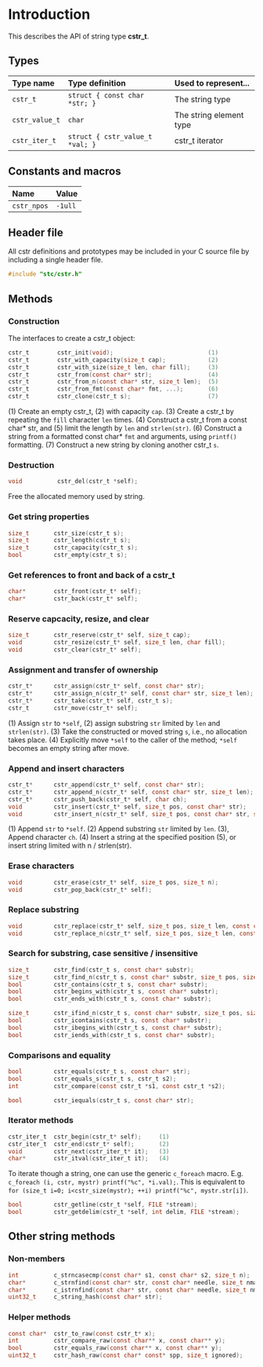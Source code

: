 # Introduction

This describes the API of string type **cstr_t**.

## Types

| Type name         | Type definition                  | Used to represent...       |
|:------------------|:---------------------------------|:---------------------------|
| `cstr_t`          | `struct { const char *str; }`    | The string type            |
| `cstr_value_t`    | `char`                           | The string element type    |
| `cstr_iter_t`     | `struct { cstr_value_t *val; }`  | cstr_t iterator            |

## Constants and macros

| Name                       | Value            |
|:---------------------------|:-----------------|
|  `cstr_npos`               | `-1ull`          |

## Header file

All cstr definitions and prototypes may be included in your C source file by including a single header file.

```c
#include "stc/cstr.h"
```
## Methods

### Construction

The interfaces to create a cstr_t object:
```c
cstr_t        cstr_init(void);                           (1)
cstr_t        cstr_with_capacity(size_t cap);            (2)
cstr_t        cstr_with_size(size_t len, char fill);     (3)
cstr_t        cstr_from(const char* str);                (4)
cstr_t        cstr_from_n(const char* str, size_t len);  (5)
cstr_t        cstr_from_fmt(const char* fmt, ...);       (6)
cstr_t        cstr_clone(cstr_t s);                      (7)
```
(1) Create an empty cstr_t, (2) with capacity `cap`. (3) Create a cstr_t by repeating the `fill` character `len` times. (4) Construct a cstr_t from a const char* str, and (5) limit the length by `len` and `strlen(str)`. (6) Construct a string from a formatted const char* `fmt` and arguments, using `printf()` formatting. (7) Construct a new string by cloning another cstr_t `s`.

### Destruction
```c
void          cstr_del(cstr_t *self);
```
Free the allocated memory used by string.

### Get string properties
```c
size_t       cstr_size(cstr_t s);
size_t       cstr_length(cstr_t s);
size_t       cstr_capacity(cstr_t s);
bool         cstr_empty(cstr_t s);
```

### Get references to front and back of a cstr_t
```c
char*        cstr_front(cstr_t* self);
char*        cstr_back(cstr_t* self);
```

### Reserve capcacity, resize, and clear
```c
size_t       cstr_reserve(cstr_t* self, size_t cap);
void         cstr_resize(cstr_t* self, size_t len, char fill);
void         cstr_clear(cstr_t* self);
```

### Assignment and transfer of ownership
```c
cstr_t*      cstr_assign(cstr_t* self, const char* str);                 (1)
cstr_t*      cstr_assign_n(cstr_t* self, const char* str, size_t len);   (2)
cstr_t*      cstr_take(cstr_t* self, cstr_t s);                          (3)
cstr_t       cstr_move(cstr_t* self);                                    (4)
```
(1) Assign `str` to `*self`, (2) assign substring `str` limited by `len` and `strlen(str)`. (3) Take the constructed or moved string `s`, i.e., no allocation takes place. (4) Explicitly move `*self` to the caller of the method; `*self` becomes an empty string after move.

### Append and insert characters
```c
cstr_t*      cstr_append(cstr_t* self, const char* str);                          (1)
cstr_t*      cstr_append_n(cstr_t* self, const char* str, size_t len);            (2)
cstr_t*      cstr_push_back(cstr_t* self, char ch);                               (3)
void         cstr_insert(cstr_t* self, size_t pos, const char* str);              (4)
void         cstr_insert_n(cstr_t* self, size_t pos, const char* str, size_t n);  (5)
```
(1) Append `str` to `*self`. (2) Append substring `str` limited by `len`. (3), Append character `ch`.
(4) Insert a string at the specified position (5), or insert string limited with n / strlen(str).

### Erase characters
```c
void         cstr_erase(cstr_t* self, size_t pos, size_t n);
void         cstr_pop_back(cstr_t* self);
```

### Replace substring
```c
void         cstr_replace(cstr_t* self, size_t pos, size_t len, const char* str);
void         cstr_replace_n(cstr_t* self, size_t pos, size_t len, const char* str, size_t n);
```

### Search for substring, case sensitive / insensitive
```c
size_t       cstr_find(cstr_t s, const char* substr);
size_t       cstr_find_n(cstr_t s, const char* substr, size_t pos, size_t nlen);
bool         cstr_contains(cstr_t s, const char* substr);
bool         cstr_begins_with(cstr_t s, const char* substr);
bool         cstr_ends_with(cstr_t s, const char* substr);

size_t       cstr_ifind_n(cstr_t s, const char* substr, size_t pos, size_t nlen);
bool         cstr_icontains(cstr_t s, const char* substr);
bool         cstr_ibegins_with(cstr_t s, const char* substr);
bool         cstr_iends_with(cstr_t s, const char* substr);
```

### Comparisons and equality
```c
bool         cstr_equals(cstr_t s, const char* str);
bool         cstr_equals_s(cstr_t s, cstr_t s2);
int          cstr_compare(const cstr_t *s1, const cstr_t *s2);

bool         cstr_iequals(cstr_t s, const char* str);
```

### Iterator methods
```c
cstr_iter_t  cstr_begin(cstr_t* self);     (1)
cstr_iter_t  cstr_end(cstr_t* self);       (2)
void         cstr_next(cstr_iter_t* it);   (3)
char*        cstr_itval(cstr_iter_t it);   (4)
```
To iterate though a string, one can use the generic `c_foreach` macro. E.g. `c_foreach (i, cstr, mystr) printf("%c", *i.val);`. This is equivalent to `for (size_t i=0; i<cstr_size(mystr); ++i) printf("%c", mystr.str[i])`.

```c
bool         cstr_getline(cstr_t *self, FILE *stream);
bool         cstr_getdelim(cstr_t *self, int delim, FILE *stream);
```

## Other string methods

### Non-members
```c
int          c_strncasecmp(const char* s1, const char* s2, size_t n);
char*        c_strnfind(const char* str, const char* needle, size_t nmax);
char*        c_istrnfind(const char* str, const char* needle, size_t nmax);
uint32_t     c_string_hash(const char* str);
```

### Helper methods
```c
const char*  cstr_to_raw(const cstr_t* x);
int          cstr_compare_raw(const char** x, const char** y);
bool         cstr_equals_raw(const char** x, const char** y);
uint32_t     cstr_hash_raw(const char* const* spp, size_t ignored);
```
